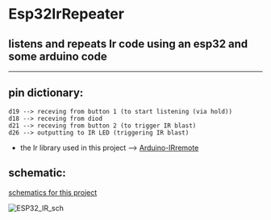 # Esp32IrRepeater

## listens and repeats Ir code using an esp32 and some arduino code

---

## pin dictionary:
```
d19 --> receving from button 1 (to start listening (via hold))
d18 --> receving from diod
d21 --> receving from button 2 (to trigger IR blast)
d26 --> outputting to IR LED (triggering IR blast)
```

- the Ir library used in this project --> [Arduino-IRremote](https://github.com/Arduino-IRremote/Arduino-IRremote)

## schematic:
[schematics for this project](schematic/)

![ESP32_IR_sch](https://user-images.githubusercontent.com/57007730/188317314-0702bd84-12a0-4374-9dfc-1e52af56db75.png)
